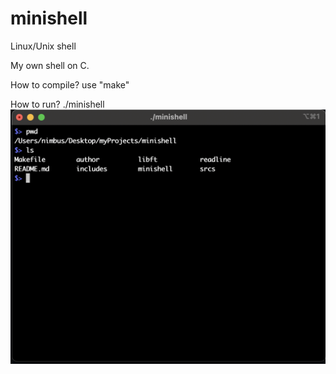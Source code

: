# minishell
Linux/Unix shell

My own shell on C.

How to compile? use "make"

How to run? ./minishell
![ScreenShot#0.jpg](https://github.com/allenARM/minishell/blob/master/screenshots/ScreenShot%230.jpg)
